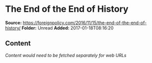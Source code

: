 # The End of the End of History

**Source:** https://foreignpolicy.com/2016/11/15/the-end-of-the-end-of-history/
**Folder:** Unread
**Added:** 2017-01-18T08:16:20




## Content
*Content would need to be fetched separately for web URLs*
